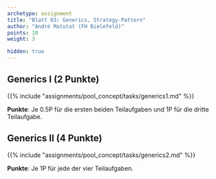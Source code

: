 ```yaml
---
archetype: assignment
title: "Blatt 03: Generics, Strategy-Pattern"
author: "André Matutat (FH Bielefeld)"
points: 10
weight: 3

hidden: true
---
```



## Generics I (2 Punkte)

{{% include "assignments/pool_concept/tasks/generics1.md" %}}

**Punkte**: Je 0.5P für die ersten beiden Teilaufgaben und 1P für die dritte Teilaufgabe.


## Generics II (4 Punkte)

{{% include "assignments/pool_concept/tasks/generics2.md" %}}

**Punkte**: Je 1P für jede der vier Teilaufgaben.


